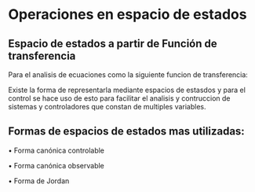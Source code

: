 # Operaciones en espacio de estados
## Espacio de estados a partir de Función de transferencia
Para el analisis de ecuaciones como la siguiente funcion de transferencia:

Existe la forma de representarla mediante espacios de estasdos y para el control se hace uso de esto para facilitar el analisis y contruccion de sistemas y controladores que constan de multiples variables.

## Formas de espacios de estados mas utilizadas:
• Forma canónica controlable

• Forma canónica observable

• Forma de Jordan
